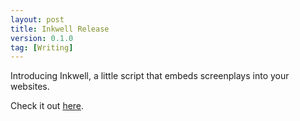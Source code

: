 ```yaml
---
layout: post
title: Inkwell Release
version: 0.1.0
tag: [Writing]
---
```


Introducing Inkwell,
a little script that embeds screenplays into your websites.

Check it out [here][inkwell].

[inkwell]: <http://bescott.org/inkwell/>



